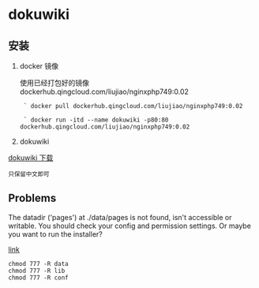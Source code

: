 # dokuwiki

## 安装

1. docker 镜像

    使用已经打包好的镜像 dockerhub.qingcloud.com/liujiao/nginxphp749:0.02

        ` docker pull dockerhub.qingcloud.com/liujiao/nginxphp749:0.02
        
        ` docker run -itd --name dokuwiki -p80:80 dockerhub.qingcloud.com/liujiao/nginxphp749:0.02


2. dokuwiki

[dokuwiki 下载](https://download.dokuwiki.org/)

    只保留中文即可


## Problems

The datadir ('pages') at ./data/pages is not found, isn't accessible or
writable. You should check your config and permission settings. Or maybe you
want to run the installer?

[link](https://forum.dokuwiki.org/d/9893-the-datadir-pages-at-data-pages-is-not-found/4)
```
chmod 777 -R data
chmod 777 -R lib
chmod 777 -R conf
```
